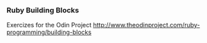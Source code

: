 ### Ruby Building Blocks

Exercizes for the Odin Project
http://www.theodinproject.com/ruby-programming/building-blocks
